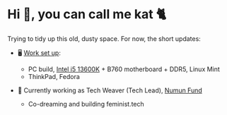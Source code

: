 # Hi 👋, you can call me kat 🐈

Trying to tidy up this old, dusty space. For now, the short updates:

- 🖥️ [Work set up](worksetup.md): 
  - PC build, [Intel i5 13600K](https://www.phoronix.com/review/intel-core-i5-13600k/15) + B760 motherboard + DDR5, Linux Mint
  - ThinkPad, Fedora

- 🌱 Currently working as Tech Weaver (Tech Lead), [Numun Fund](https://numun.fund)
  - Co-dreaming and building feminist.tech 
